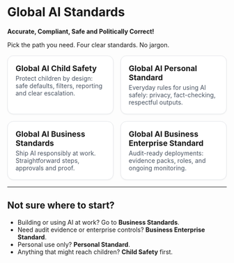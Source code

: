 # Global AI Standards

**Accurate, Compliant, Safe and Politically Correct!**

Pick the path you need. Four clear standards. No jargon.

<style>
.tiles{display:grid;grid-template-columns:repeat(auto-fit,minmax(240px,1fr));gap:1rem;margin:1rem 0}
.tile{display:block;border:1px solid #e5e7eb;border-radius:14px;padding:18px;background:#fff;text-decoration:none;color:inherit;box-shadow:0 1px 3px rgba(0,0,0,.06)}
.tile:hover{box-shadow:0 4px 12px rgba(0,0,0,.08)}
.tile h2{margin:0 0 .25rem 0;font-size:1.1rem}
.tile p{margin:.25rem 0 0 0;color:#4b5563}
</style>

<div class="tiles">

<a class="tile" href="child-safety/">
  <h2>Global AI Child Safety</h2>
  <p>Protect children by design: safe defaults, filters, reporting and clear escalation.</p>
</a>

<a class="tile" href="personal-standard/">
  <h2>Global AI Personal Standard</h2>
  <p>Everyday rules for using AI safely: privacy, fact-checking, respectful outputs.</p>
</a>

<a class="tile" href="business-standards/">
  <h2>Global AI Business Standards</h2>
  <p>Ship AI responsibly at work. Straightforward steps, approvals and proof.</p>
</a>

<a class="tile" href="business-enterprise/">
  <h2>Global AI Business Enterprise Standard</h2>
  <p>Audit-ready deployments: evidence packs, roles, and ongoing monitoring.</p>
</a>

</div>

---

## Not sure where to start?
- Building or using AI at work? Go to **Business Standards**.
- Need audit evidence or enterprise controls? **Business Enterprise Standard**.
- Personal use only? **Personal Standard**.
- Anything that might reach children? **Child Safety** first.

